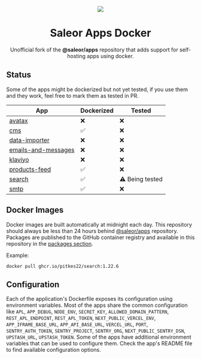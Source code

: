 <p align="center">
  <img src="https://github.com/user-attachments/assets/f46673a1-e664-414d-af2a-bed328d6b394" />
</p>

<div align="center">
  <h1>Saleor Apps Docker</h1>
</div>

<div align="center">
  <p>Unofficial fork of the <b>@saleor/apps</b> repository that adds support for self-hosting apps using docker.</p>
</div>

## Status

Some of the apps might be dockerized but not yet tested, if you use them and they work, feel free to mark them as tested in PR.

| App                                                | Dockerized | Tested          |
|----------------------------------------------------|------------|-----------------|
| [avatax](./apps/avatax)                            | ❌          | ❌               | 
| [cms](./apps/cms-v2)                               | ✅          | ❌               | 
| [data-importer](./apps/data-importer)              | ❌          | ❌               | 
| [emails-and-messages](./apps/emails-and-messages/) | ❌          | ❌               | 
| [klaviyo](./apps/klaviyo)                          | ❌          | ❌               | 
| [products-feed](./apps/products-feed)              | ✅          | ❌               | 
| [search](./apps/search)                            | ✅          | ⚠️ Being tested | 
| [smtp](./apps/smtp)                                | ✅          | ❌               | 

## Docker Images

Docker images are built automatically at midnight each day. This repository should always be less than 24 hours behind [@saleor/apps](https://github.com/saleor/apps) repository.
Packages are published to the GitHub container registry and available in this repository in the [packages section](https://github.com/pitkes22?tab=packages&repo_name=saleor-apps-docker).

Example:
```shell
docker pull ghcr.io/pitkes22/search:1.22.6
```

## Configuration

Each of the application's Dockerfile exposes its configuration using environment variables. Most of the apps share the common configuration like `APL`, `APP_DEBUG`, `NODE_ENV`, `SECRET_KEY`, `ALLOWED_DOMAIN_PATTERN`, `REST_APL_ENDPOINT`, `REST_APL_TOKEN`, `NEXT_PUBLIC_VERCEL_ENV`, `APP_IFRAME_BASE_URL`, `APP_API_BASE_URL`, `VERCEL_URL`, `PORT`, `SENTRY_AUTH_TOKEN`, `SENTRY_PROJECT`, `SENTRY_ORG`, `NEXT_PUBLIC_SENTRY_DSN`, `UPSTASH_URL`, `UPSTASH_TOKEN`. Some of the apps have additional environment variables 
that can be used to configure them. Check the app's README file to find available configuration options.

